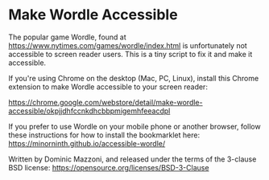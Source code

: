# Make Wordle Accessible

The popular game Wordle, found at https://www.nytimes.com/games/wordle/index.html
is unfortunately not accessible to screen reader users. This is a tiny
script to fix it and make it accessible.

If you're using Chrome on the desktop (Mac, PC, Linux),
install this Chrome extension to make Wordle accessible to your screen reader:

https://chrome.google.com/webstore/detail/make-wordle-accessible/okpjjdhfccnkdhcbbpmigemhfeeacdpl

If you prefer to use Wordle on your mobile phone or another browser,
follow these instructions for how to install the bookmarklet here:
https://minorninth.github.io/accessible-wordle/

Written by Dominic Mazzoni, and released under the terms of the
3-clause BSD license: https://opensource.org/licenses/BSD-3-Clause


